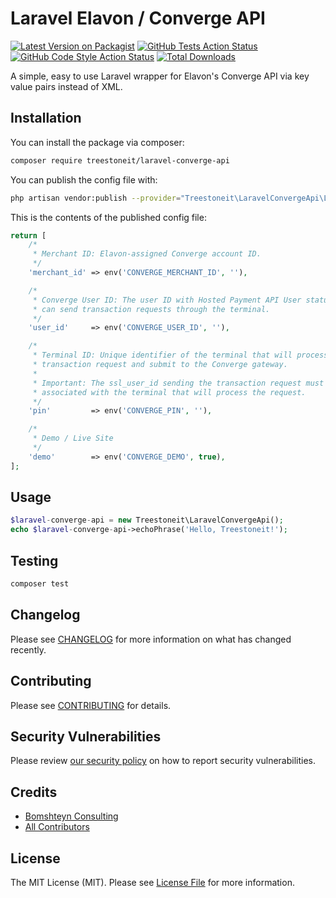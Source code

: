 # Laravel Elavon / Converge API

[![Latest Version on Packagist](https://img.shields.io/packagist/v/treestoneit/laravel-converge-api.svg?style=flat-square)](https://packagist.org/packages/treestoneit/laravel-converge-api)
[![GitHub Tests Action Status](https://img.shields.io/github/workflow/status/treestoneit/laravel-converge-api/run-tests?label=tests)](https://github.com/treestoneit/laravel-converge-api/actions?query=workflow%3ATests+branch%3Amaster)
[![GitHub Code Style Action Status](https://img.shields.io/github/workflow/status/treestoneit/laravel-converge-api/Check%20&%20fix%20styling?label=code%20style)](https://github.com/treestoneit/laravel-converge-api/actions?query=workflow%3A"Check+%26+fix+styling"+branch%3Amaster)
[![Total Downloads](https://img.shields.io/packagist/dt/treestoneit/laravel-converge-api.svg?style=flat-square)](https://packagist.org/packages/treestoneit/laravel-converge-api)


A simple, easy to use Laravel wrapper for Elavon's Converge API via key value pairs instead of XML.

## Installation

You can install the package via composer:

```bash
composer require treestoneit/laravel-converge-api
```


You can publish the config file with:
```bash
php artisan vendor:publish --provider="Treestoneit\LaravelConvergeApi\LaravelConvergeApiServiceProvider" --tag="config"
```

This is the contents of the published config file:

```php
return [
    /*
     * Merchant ID: Elavon-assigned Converge account ID.
     */
    'merchant_id' => env('CONVERGE_MERCHANT_ID', ''),

    /*
     * Converge User ID: The user ID with Hosted Payment API User status that
     * can send transaction requests through the terminal.
     */
    'user_id'     => env('CONVERGE_USER_ID', ''),

    /*
     * Terminal ID: Unique identifier of the terminal that will process the 
     * transaction request and submit to the Converge gateway.
     * 
     * Important: The ssl_user_id sending the transaction request must be 
     * associated with the terminal that will process the request.
     */
    'pin'         => env('CONVERGE_PIN', ''),

    /*
     * Demo / Live Site
     */
    'demo'        => env('CONVERGE_DEMO', true),
];
```

## Usage

```php
$laravel-converge-api = new Treestoneit\LaravelConvergeApi();
echo $laravel-converge-api->echoPhrase('Hello, Treestoneit!');
```

## Testing

```bash
composer test
```

## Changelog

Please see [CHANGELOG](CHANGELOG.md) for more information on what has changed recently.

## Contributing

Please see [CONTRIBUTING](.github/CONTRIBUTING.md) for details.

## Security Vulnerabilities

Please review [our security policy](../../security/policy) on how to report security vulnerabilities.

## Credits

- [Bomshteyn Consulting](https://github.com/treestoneit)
- [All Contributors](../../contributors)

## License

The MIT License (MIT). Please see [License File](LICENSE.md) for more information.
